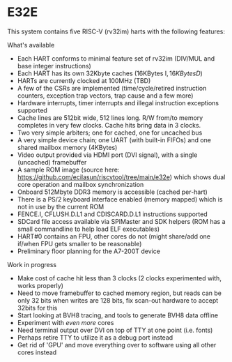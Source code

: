 # E32E

This system contains five RISC-V (rv32im) harts with the following features:

What's available
- Each HART conforms to minimal feature set of rv32im (DIV/MUL and base integer instructions)
- Each HART has its own 32Kbyte caches (16KBytes I$, 16KBytes D$)
- HARTs are currently clocked at 100MHz (TBD)
- A few of the CSRs are implemented (time/cycle/retired instruction counters, exception trap vectors, trap cause and a few more)
- Hardware interrupts, timer interrupts and illegal instruction exceptions supported
- Cache lines are 512bit wide, 512 lines long. R/W from/to memory completes in very few clocks. Cache hits bring data in 3 clocks.
- Two very simple arbiters; one for cached, one for uncached bus
- A very simple device chain; one UART (with built-in FIFOs) and one shared mailbox memory (4KBytes)
- Video output provided via HDMI port (DVI signal), with a single (uncached) framebuffer
- A sample ROM image (source here: https://github.com/ecilasun/riscvtool/tree/main/e32e) which shows dual core operation and mailbox synchronization
- Onboard 512Mbyte DDR3 memory is accessible (cached per-hart)
- There is a PS/2 keyboard interface enabled (memory mapped) which is not in use by the current ROM
- FENCE.I, CFLUSH.D.L1 and CDISCARD.D.L1 instructions supported
- SDCard file access available via SPIMaster and SDK helpers (ROM has a small commandline to help load ELF executables)
- HART#0 contains an FPU, other cores do not (might share/add one if/when FPU gets smaller to be reasonable)
- Preliminary floor planning for the A7-200T device

Work in progress
- Make cost of cache hit less than 3 clocks (2 clocks experimented with, works properly)
- Need to move framebuffer to cached memory region, but reads can be only 32 bits when writes are 128 bits, fix scan-out hardware to accept 32bits for this
- Start looking at BVH8 tracing, and tools to generate BVH8 data offline
- Experiment with _even more_ cores
- Need terminal output over DVI on top of TTY at one point (i.e. fonts)
- Perhaps retire TTY to utilize it as a debug port instead
- Get rid of 'GPU' and move everything over to software using all other cores instead
